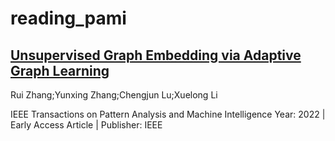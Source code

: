 # reading_pami

## [Unsupervised Graph Embedding via Adaptive Graph Learning](docs/Adaptive%20Graph%20Learning.md)

Rui Zhang;Yunxing Zhang;Chengjun Lu;Xuelong Li

IEEE Transactions on Pattern Analysis and Machine Intelligence
Year: 2022 | Early Access Article | Publisher: IEEE

